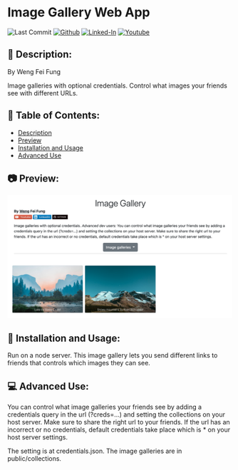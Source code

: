 # Image Gallery Web App

![Last Commit](https://img.shields.io/github/last-commit/Siphon880gh/image-gallery/main)
<a target="_blank" href="https://github.com/Siphon880gh" rel="nofollow"><img src="https://img.shields.io/badge/GitHub--blue?style=social&logo=GitHub" alt="Github" data-canonical-src="https://img.shields.io/badge/GitHub--blue?style=social&logo=GitHub" style="max-width:8.5ch;"></a>
<a target="_blank" href="https://www.linkedin.com/in/weng-fung/" rel="nofollow"><img src="https://img.shields.io/badge/LinkedIn-blue?style=flat&logo=linkedin&labelColor=blue" alt="Linked-In" data-canonical-src="https://img.shields.io/badge/LinkedIn-blue?style=flat&amp;logo=linkedin&amp;labelColor=blue" style="max-width:10ch;"></a>
<a target="_blank" href="https://www.youtube.com/@WayneTeachesCode/" rel="nofollow"><img src="https://img.shields.io/badge/Youtube-red?style=flat&logo=youtube&labelColor=red" alt="Youtube" data-canonical-src="https://img.shields.io/badge/Youtube-red?style=flat&amp;logo=youtube&amp;labelColor=red" style="max-width:10ch;"></a>

:page_facing_up: Description:
---
By Weng Fei Fung

Image galleries with optional credentials. Control what images your friends see with different URLs.

:open_file_folder: Table of Contents:
---
- [Description](#description)
- [Preview](#camera-preview)
- [Installation and Usage](#minidisc-installation-and-usage)
- [Advanced Use](#computer-advanced-use)

:camera: Preview:
---
![image](docs/screenshot.png)

## :minidisc: Installation and Usage:
Run on a node server. This image gallery lets you send different links to friends that controls which images they can see.

## :computer: Advanced Use:
You can control what image galleries your friends see by adding a credentials query in the url (?creds=...) and setting the collections on your host server. Make sure to share the right url to your friends. If the url has an incorrect or no credentials, default credentials take place which is * on your host server settings.

The setting is at credentials.json. The image galleries are in public/collections.
